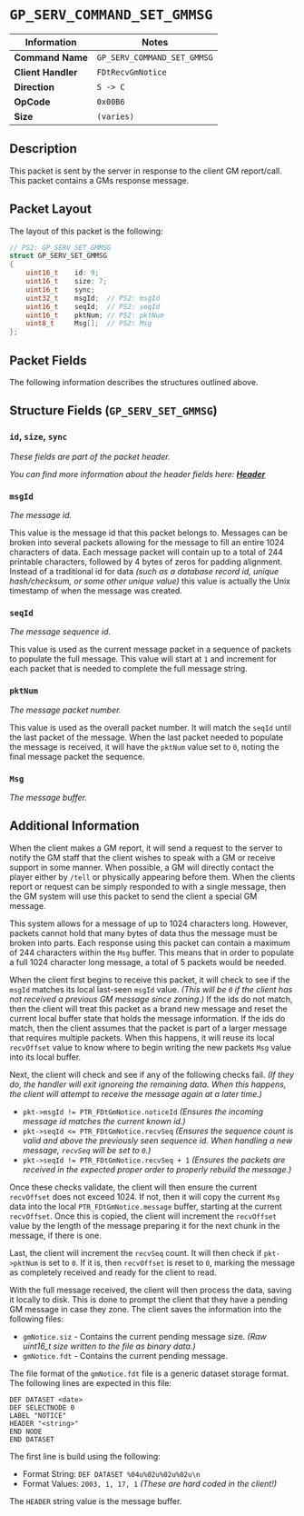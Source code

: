 # `GP_SERV_COMMAND_SET_GMMSG`

| Information               | Notes |
|---                        |---    |
| **Command Name**          | `GP_SERV_COMMAND_SET_GMMSG` |
| **Client Handler**        | `FDtRecvGmNotice` |
| **Direction**             | `S -> C` |
| **OpCode**                | `0x00B6` |
| **Size**                  | `(varies)` |

## Description

This packet is sent by the server in response to the client GM report/call. This packet contains a GMs response message.

## Packet Layout

The layout of this packet is the following:

```cpp
// PS2: GP_SERV_SET_GMMSG
struct GP_SERV_SET_GMMSG
{
    uint16_t    id: 9;
    uint16_t    size: 7;
    uint16_t    sync;
    uint32_t    msgId;  // PS2: msgId
    uint16_t    seqId;  // PS2: seqId
    uint16_t    pktNum; // PS2: pktNum
    uint8_t     Msg[];  // PS2: Msg
};
```

## Packet Fields

The following information describes the structures outlined above.

## Structure Fields (`GP_SERV_SET_GMMSG`)

### `id`, `size`, `sync`

_These fields are part of the packet header._

_You can find more information about the header fields here: [**Header**](/world/HEADER.md)_

### `msgId`

_The message id._

This value is the message id that this packet belongs to. Messages can be broken into several packets allowing for the message to fill an entire 1024 characters of data. Each message packet will contain up to a total of 244 printable characters, followed by 4 bytes of zeros for padding alignment. Instead of a traditional id for data _(such as a database record id, unique hash/checksum, or some other unique value)_ this value is actually the Unix timestamp of when the message was created.

### `seqId`

_The message sequence id._

This value is used as the current message packet in a sequence of packets to populate the full message. This value will start at `1` and increment for each packet that is needed to complete the full message string.

### `pktNum`

_The message packet number._

This value is used as the overall packet number. It will match the `seqId` until the last packet of the message. When the last packet needed to populate the message is received, it will have the `pktNum` value set to `0`, noting the final message packet the sequence.

### `Msg`

_The message buffer._

## Additional Information

When the client makes a GM report, it will send a request to the server to notify the GM staff that the client wishes to speak with a GM or receive support in some manner. When possible, a GM will directly contact the player either by `/tell` or physically appearing before them. When the clients report or request can be simply responded to with a single message, then the GM system will use this packet to send the client a special GM message.

This system allows for a message of up to 1024 characters long. However, packets cannot hold that many bytes of data thus the message must be broken into parts. Each response using this packet can contain a maximum of 244 characters within the `Msg` buffer. This means that in order to populate a full 1024 character long message, a total of 5 packets would be needed.

When the client first begins to receive this packet, it will check to see if the `msgId` matches its local last-seen `msgId` value. _(This will be `0` if the client has not received a previous GM message since zoning.)_ If the ids do not match, then the client will treat this packet as a brand new message and reset the current local buffer state that holds the message information. If the ids do match, then the client assumes that the packet is part of a larger message that requires multiple packets. When this happens, it will reuse its local `recvOffset` value to know where to begin writing the new packets `Msg` value into its local buffer.

Next, the client will check and see if any of the following checks fail. _(If they do, the handler will exit ignoreing the remaining data. When this happens, the client will attempt to receive the message again at a later time.)_

  - `pkt->msgId != PTR_FDtGmNotice.noticeId` _(Ensures the incoming message id matches the current known id.)_
  - `pkt->seqId <= PTR_FDtGmNotice.recvSeq` _(Ensures the sequence count is valid and above the previously seen sequence id. When handling a new message, `recvSeq` will be set to `0`.)_
  - `pkt->seqId != PTR_FDtGmNotice.recvSeq + 1` _(Ensures the packets are received in the expected proper order to properly rebuild the message.)_

Once these checks validate, the client will then ensure the current `recvOffset` does not exceed 1024. If not, then it will copy the current `Msg` data into the local `PTR_FDtGmNotice.message` buffer, starting at the current `recvOffset`. Once this is copied, the client will increment the `recvOffset` value by the length of the message preparing it for the next chunk in the message, if there is one.

Last, the client will increment the `recvSeq` count. It will then check if `pkt->pktNum` is set to `0`. If it is, then `recvOffset` is reset to `0`, marking the message as completely received and ready for the client to read.

With the full message received, the client will then process the data, saving it locally to disk. This is done to prompt the client that they have a pending GM message in case they zone. The client saves the information into the following files:

  - `gmNotice.siz` - Contains the current pending message size. _(Raw uint16\_t size written to the file as binary data.)_
  - `gmNotice.fdt` - Contains the current pending message.

The file format of the `gmNotice.fdt` file is a generic dataset storage format. The following lines are expected in this file:

```
DEF DATASET <date>
DEF SELECTNODE 0
LABEL "NOTICE"
HEADER "<string>"
END NODE
END DATASET
```

The first line is build using the following:
  - Format String: `DEF DATASET %04u%02u%02u%02u\n`
  - Format Values: `2003, 1, 17, 1` _(These are hard coded in the client!)_

The `HEADER` string value is the message buffer.
